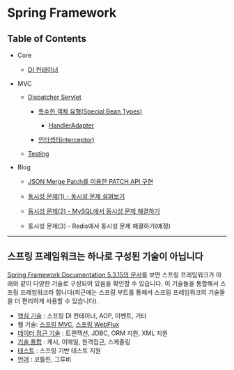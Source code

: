 # Spring Framework

## Table of Contents

- Core

    - [DI 컨테이너](https://github.com/eastshine-high/til/blob/main/spring/spring-framework/core/di-container.md)

- MVC

    - [Dispatcher Servlet](https://github.com/eastshine-high/til/tree/main/spring/spring-framework/web-servlet/spring-mvc/dispatcher-servlet)

        - [특수한 객체 유형(Special Bean Types)](https://github.com/eastshine-high/til/tree/main/spring/spring-framework/web-servlet/spring-mvc/dispatcher-servlet/special-bean-types)

            - [HandlerAdapter](https://github.com/eastshine-high/til/blob/main/spring/spring-framework/web-servlet/spring-mvc/dispatcher-servlet/special-bean-types/handler-adapter.md)

        - [인터셉터interceptor)](https://github.com/eastshine-high/til/blob/main/spring/spring-framework/web-servlet/spring-mvc/dispatcher-servlet/interception.md)

    - [Testing](https://github.com/eastshine-high/til/blob/main/spring/spring-framework/web-servlet/spring-mvc/testing.md)

- Blog

    - [JSON Merge Patch를 이용한 PATCH API 구현](https://github.com/eastshine-high/til/blob/main/spring/spring-framework/web-servlet/spring-mvc/json-merge-patch.md)

    - [동시성 문제(1) - 동시성 문제 살펴보기](https://github.com/eastshine-high/til/blob/main/spring/spring-framework/blog/concurrency-Issue-1.md)

    - [동시성 문제(2) - MySQL에서 동시성 문제 해결하기](https://github.com/eastshine-high/til/blob/main/spring/spring-framework/blog/concurrency-Issue-2.md)

    - 동시성 문제(3) - Redis에서 동시성 문제 해결하기(예정)

---

## 스프링 프레임워크는 하나로 구성된 기술이 아닙니다

[Spring Framework Documentation 5.3.15의 문서](https://docs.spring.io/spring-framework/docs/5.3.x/reference/html/)를 보면 스프링 프레임워크가 아래와 같이 다양한 기술로 구성되어 있음을 확인할 수 있습니다. 이 기술들을 통합해서 스프링 프레임워크라 합니다(최근에는 스프링 부트를 통해서 스프링 프레임워크의 기술들을 더 편리하게 사용할 수 있습니다).

- [핵심 기술](https://docs.spring.io/spring-framework/docs/5.3.x/reference/html/core.html) : 스프링 DI 컨테이너, AOP, 이벤트, 기타
- 웹 기술: [스프링 MVC](https://docs.spring.io/spring-framework/docs/5.3.x/reference/html/web.html), [스프링 WebFlux](https://docs.spring.io/spring-framework/docs/5.3.x/reference/html/web-reactive.html)
- [데이터 접근 기술](https://docs.spring.io/spring-framework/docs/5.3.x/reference/html/data-access.html) : 트랜잭션, JDBC, ORM 지원, XML 지원
- [기술 통합](https://docs.spring.io/spring-framework/docs/5.3.x/reference/html/integration.html) : 캐시, 이메일, 원격접근, 스케줄링
- [테스트](https://docs.spring.io/spring-framework/docs/5.3.x/reference/html/testing.html) : 스프링 기반 테스트 지원
- [언어](https://docs.spring.io/spring-framework/docs/5.3.x/reference/html/languages.html) : 코틀린, 그루비
